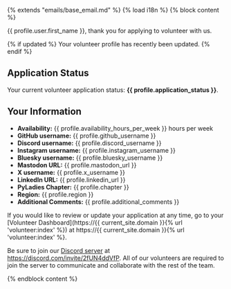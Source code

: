 {% extends "emails/base_email.md" %}
{% load i18n %}
{% block content %}

{{ profile.user.first_name }}, thank you for applying to volunteer with us.

{% if updated %}
Your volunteer profile has recently been updated.
{% endif %}

## Application Status

Your current volunteer application status: **{{ profile.application_status }}**.

## Your Information

- **Availability:** {{ profile.availability_hours_per_week }} hours per week
- **GitHub username:** {{ profile.github_username }}
- **Discord username:** {{ profile.discord_username }}
- **Instagram username:** {{ profile.instagram_username }}
- **Bluesky username:** {{ profile.bluesky_username }}
- **Mastodon URL:** {{ profile.mastodon_url }}
- **X username:** {{ profile.x_username }}
- **LinkedIn URL:** {{ profile.linkedin_url }}
- **PyLadies Chapter:** {{ profile.chapter }}
- **Region:** {{ profile.region }}
- **Additional Comments:** {{ profile.additional_comments }}

If you would like to review or update your application at any time, go to your [Volunteer Dashboard](https://{{ current_site.domain }}{% url 'volunteer:index' %}) at https://{{ current_site.domain }}{% url 'volunteer:index' %}.

Be sure to join our [Discord server](https://discord.com/invite/2fUN4ddVfP) at https://discord.com/invite/2fUN4ddVfP. All of our volunteers are required to join the server to communicate and collaborate with the rest of the team.

{% endblock content %}